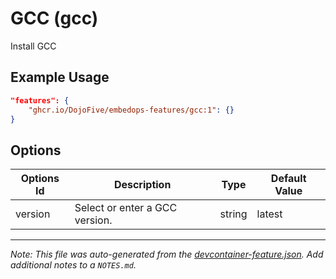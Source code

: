 
# GCC (gcc)

Install GCC

## Example Usage

```json
"features": {
    "ghcr.io/DojoFive/embedops-features/gcc:1": {}
}
```

## Options

| Options Id | Description | Type | Default Value |
|-----|-----|-----|-----|
| version | Select or enter a GCC version. | string | latest |



---

_Note: This file was auto-generated from the [devcontainer-feature.json](https://github.com/DojoFive/embedops-features/blob/main/src/gcc/devcontainer-feature.json).  Add additional notes to a `NOTES.md`._
